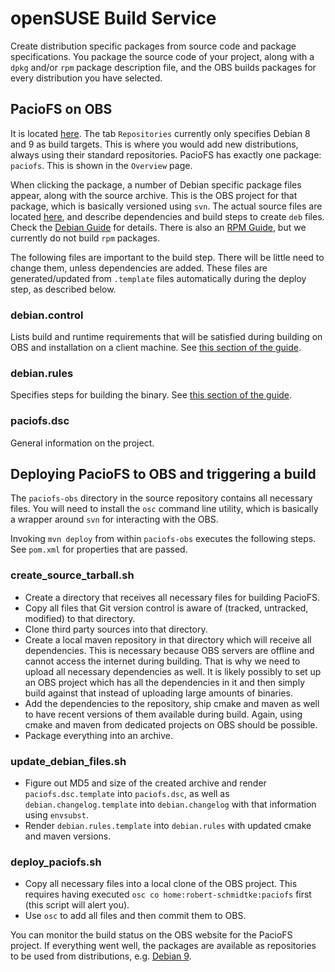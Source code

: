 # openSUSE Build Service
Create distribution specific packages from source code and package specifications.
You package the source code of your project, along with a `dpkg` and/or `rpm` package description file, and the OBS builds packages for every distribution you have selected.

## PacioFS on OBS
It is located [here](https://build.opensuse.org/project/show/home:robert-schmidtke:paciofs).
The tab `Repositories` currently only specifies Debian 8 and 9 as build targets.
This is where you would add new distributions, always using their standard repositories.
PacioFS has exactly one package: `paciofs`.
This is shown in the `Overview` page.

When clicking the package, a number of Debian specific package files appear, along with the source archive.
This is the OBS project for that package, which is basically versioned using `svn`.
The actual source files are located [here](https://github.com/paciofs/paciofs/tree/master/paciofs-obs), and describe dependencies and build steps to create `deb` files.
Check the [Debian Guide](https://www.debian.org/doc/manuals/maint-guide/) for details.
There is also an [RPM Guide](https://docs.fedoraproject.org/en-US/Fedora_Draft_Documentation/0.1/html/RPM_Guide/index.html), but we currently do not build `rpm` packages.

The following files are important to the build step.
There will be little need to change them, unless dependencies are added.
These files are generated/updated from `.template` files automatically during the deploy step, as described below.

### debian.control
Lists build and runtime requirements that will be satisfied during building on OBS and installation on a client machine.
See [this section of the guide](https://www.debian.org/doc/manuals/maint-guide/dreq.en.html#control).

### debian.rules
Specifies steps for building the binary.
See [this section of the guide](https://www.debian.org/doc/manuals/maint-guide/dreq.en.html#rules).

### paciofs.dsc
General information on the project.

## Deploying PacioFS to OBS and triggering a build
The `paciofs-obs` directory in the source repository contains all necessary files.
You will need to install the `osc` command line utility, which is basically a wrapper around `svn` for interacting with the OBS.

Invoking `mvn deploy` from within `paciofs-obs` executes the following steps.
See `pom.xml` for properties that are passed.

### create_source_tarball.sh
- Create a directory that receives all necessary files for building PacioFS.
- Copy all files that Git version control is aware of (tracked, untracked, modified) to that directory.
- Clone third party sources into that directory.
- Create a local maven repository in that directory which will receive all dependencies. This is necessary because OBS servers are offline and cannot access the internet during building. That is why we need to upload all necessary dependencies as well. It is likely possibly to set up an OBS project which has all the dependencies in it and then simply build against that instead of uploading large amounts of binaries.
- Add the dependencies to the repository, ship cmake and maven as well to have recent versions of them available during build. Again, using cmake and maven from dedicated projects on OBS should be possible.
- Package everything into an archive.

### update_debian_files.sh
- Figure out MD5 and size of the created archive and render `paciofs.dsc.template` into `paciofs.dsc`, as well as `debian.changelog.template` into `debian.changelog` with that information using `envsubst`.
- Render `debian.rules.template` into `debian.rules` with updated cmake and maven versions.

### deploy_paciofs.sh
- Copy all necessary files into a local clone of the OBS project. This requires having executed `osc co home:robert-schmidtke:paciofs` first (this script will alert you).
- Use `osc` to add all files and then commit them to OBS.

You can monitor the build status on the OBS website for the PacioFS project.
If everything went well, the packages are available as repositories to be used from distributions, e.g. [Debian 9](https://download.opensuse.org/repositories/home:/robert-schmidtke:/paciofs/Debian_9.0/).
